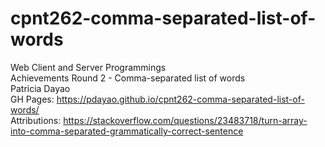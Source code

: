 # cpnt262-comma-separated-list-of-words
Web Client and Server Programmings \
Achievements Round 2 - Comma-separated list of words \
Patricia Dayao \
GH Pages: https://pdayao.github.io/cpnt262-comma-separated-list-of-words/ \
Attributions: https://stackoverflow.com/questions/23483718/turn-array-into-comma-separated-grammatically-correct-sentence 
